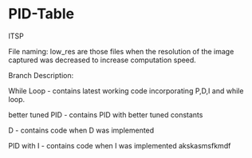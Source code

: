 # PID-Table
ITSP 

File naming:
low_res are those files when the resolution of the image captured was decreased to increase computation speed.

Branch Description:

While Loop - contains latest working code incorporating P,D,I and while loop.

better tuned PID - contains PID with better tuned constants

D - contains code when D was implemented

PID with I - contains code when I was implemented
akskasmsfkmdf
